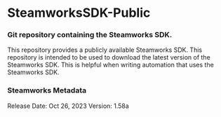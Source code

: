 # SteamworksSDK-Public
### Git repository containing the Steamworks SDK.

This repository provides a publicly available Steamworks SDK. This repository is intended to be used to download the latest version of the Steamworks SDK. This is helpful when writing automation that uses the Steamworks SDK.

### Steamworks Metadata

Release Date: Oct 26, 2023
Version: 1.58a
